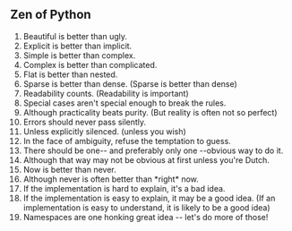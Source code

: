 ## Zen of Python

1. Beautiful is better than ugly. <br>
2. Explicit is better than implicit. <br>
3. Simple is better than complex. <br>
4. Complex is better than complicated.<br>
5. Flat is better than nested. <br>
6. Sparse is better than dense. (Sparse is better than dense) <br>
7. Readability counts. (Readability is important)<br>
8. Special cases aren't special enough to break the rules. <br>
9. Although practicality beats purity. (But reality is often not so perfect)<br>
10. Errors should never pass silently. <br>
11. Unless explicitly silenced. (unless you wish) <br>
12. In the face of ambiguity, refuse the temptation to guess.
13. There should be one-- and preferably only one --obvious way to do it.
14. Although that way may not be obvious at first unless you're Dutch.
15. Now is better than never.<br>
16. Although never is often better than \*right\* now.
17. If the implementation is hard to explain, it's a bad idea. <br>
18. If the implementation is easy to explain, it may be a good idea. (If an implementation is easy to understand, it is likely to be a good idea)<br>
19. Namespaces are one honking great idea -- let's do more of those!

[^1]: This refers to Guido van Rossumm, the father of Python.
[^2]: YAGNI Principles in Extreme Programming